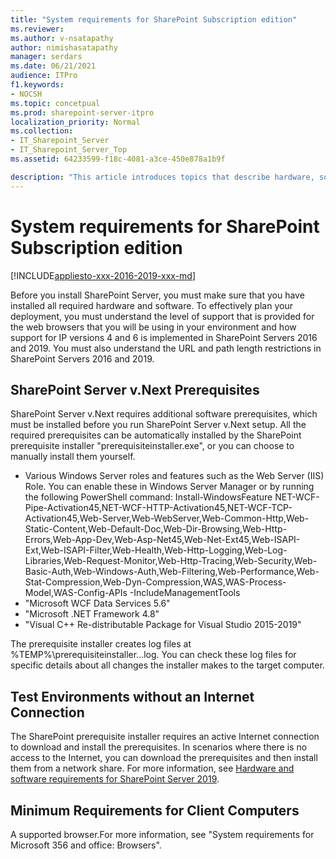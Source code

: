 ```yaml
---
title: "System requirements for SharePoint Subscription edition"
ms.reviewer: 
ms.author: v-nsatapathy
author: nimishasatapathy
manager: serdars
ms.date: 06/21/2021
audience: ITPro
f1.keywords:
- NOCSH
ms.topic: concetpual
ms.prod: sharepoint-server-itpro
localization_priority: Normal
ms.collection:
- IT_Sharepoint_Server
- IT_Sharepoint_Server_Top
ms.assetid: 64233599-f18c-4081-a3ce-450e878a1b9f

description: "This article introduces topics that describe hardware, software, and other requirements for SharePoint Server."
---
```


# System requirements for SharePoint Subscription edition

[!INCLUDE[appliesto-xxx-2016-2019-xxx-md](../includes/appliesto-xxx-2016-2019-xxx-md.md)] 
  
Before you install SharePoint Server, you must make sure that you have installed all required hardware and software. To effectively plan your deployment, you must understand the level of support that is provided for the web browsers that you will be using in your environment and how support for IP versions 4 and 6 is implemented in SharePoint Servers 2016 and 2019. You must also understand the URL and path length restrictions in SharePoint Servers 2016 and 2019.
  
## SharePoint Server v.Next Prerequisites

SharePoint Server v.Next requires additional software prerequisites, which must be installed before you run SharePoint Server v.Next setup. All the required prerequisites can be automatically installed by the SharePoint prerequisite installer "prerequisiteinstaller.exe", or you can choose to manually install them yourself.
- Various Windows Server roles and features such as the Web Server (IIS) Role. You can enable these in Windows Server Manager or by running the following PowerShell command:
Install-WindowsFeature NET-WCF-Pipe-Activation45,NET-WCF-HTTP-Activation45,NET-WCF-TCP-Activation45,Web-Server,Web-WebServer,Web-Common-Http,Web-Static-Content,Web-Default-Doc,Web-Dir-Browsing,Web-Http-Errors,Web-App-Dev,Web-Asp-Net45,Web-Net-Ext45,Web-ISAPI-Ext,Web-ISAPI-Filter,Web-Health,Web-Http-Logging,Web-Log-Libraries,Web-Request-Monitor,Web-Http-Tracing,Web-Security,Web-Basic-Auth,Web-Windows-Auth,Web-Filtering,Web-Performance,Web-Stat-Compression,Web-Dyn-Compression,WAS,WAS-Process-Model,WAS-Config-APIs -IncludeManagementTools
- "Microsoft WCF Data Services 5.6"
- "Microsoft .NET Framework 4.8"
- "Visual C++ Re-distributable Package for Visual Studio 2015-2019"

The prerequisite installer creates log files at %TEMP%\prerequisiteinstaller.<date>.<time>.log. You can check these log files for specific details about all changes the installer makes to the target computer.

## Test Environments without an Internet Connection

The SharePoint prerequisite installer requires an active Internet connection to download and install the prerequisites. In scenarios where there is no access to the Internet, you can download the prerequisites and then install them from a network share. For more information, see [Hardware and software requirements for SharePoint Server 2019](hardware-and-software-requirements-2019.md).

## Minimum Requirements for Client Computers

A supported browser.For more information, see "System requirements for Microsoft 356 and office: Browsers".


